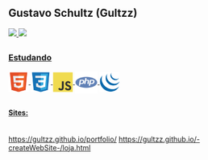 ## <h2>Gustavo Schultz (Gultzz)</h2>
 <div>
  <a href="https://github.com/Gultzz">
  <img height="180em" src="https://github-readme-stats.vercel.app/api?username=Gultzz&show_icons=true&theme=radical&include_all_commits=true&count_private=true&icon_color=fd418d"/>
  <img height="180em" src="https://github-readme-stats.vercel.app/api/top-langs/?username=Gultzz&layout=compact&langs_count=7&theme=radical"/>
</div>
 
 ## <h3>Estudando</h3>
 
<div style="display: inline_block">
  <img align="center" alt="Gultzz-HTML" height="40" src="https://raw.githubusercontent.com/devicons/devicon/master/icons/html5/html5-original.svg">
  <img align="center" alt="Gultzz-CSS" height="40" src="https://raw.githubusercontent.com/devicons/devicon/master/icons/css3/css3-original.svg">
  <img align="center" alt="Gultzz-Js" height="40" src="https://raw.githubusercontent.com/devicons/devicon/master/icons/javascript/javascript-original.svg">
  <img align="center" alt="Gultzz-PHP" height="45" src="https://raw.githubusercontent.com/devicons/devicon/master/icons/php/php-plain.svg">
 <img align="center" alt="Gultzz-jQuery" height="40" src="https://raw.githubusercontent.com/devicons/devicon/master/icons/jquery/jquery-original.svg">
</div>
 
 ##
 
 <h4>Sites:</h4><br>
 <a href="https://gultzz.github.io/portfolio/">https://gultzz.github.io/portfolio/</a>
 <a href="https://gultzz.github.io/-createWebSite-/loja.html">https://gultzz.github.io/-createWebSite-/loja.html</a><br>
 
 ##
 
 
